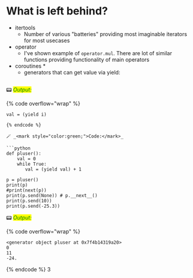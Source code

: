 # What is left behind?

* itertools
    + Number of various "batteries" providing most imaginable iterators for most usecases
* operator
    + I've shown example of `operator.mul`. There are lot of similar functions providing functionality of main operators
* coroutines *
    + generators that can get value via yield:
    ```python
📟 _<mark style="color:green;">Output:</mark>_

{% code overflow="wrap" %}
```
val = (yield i)
```
```
{% endcode %}

🪄 _<mark style="color:green;">Code:</mark>_

```python
def pluser():
    val = 0
    while True:
       val = (yield val) + 1

p = pluser()
print(p)
#print(next(p))
print(p.send(None)) # p.__next__()
print(p.send(10))
print(p.send(-25.3))
```

📟 _<mark style="color:green;">Output:</mark>_

{% code overflow="wrap" %}
```
<generator object pluser at 0x7f4b14319a20>
0
11
-24.
```
{% endcode %}
3